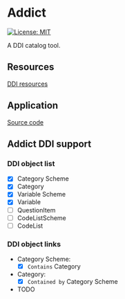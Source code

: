 # Addict

[![License: MIT](https://img.shields.io/badge/License-MIT-blue.svg)](https://opensource.org/licenses/MIT)

A DDI catalog tool.

## Resources

[DDI resources](./resources/README.md)

## Application

[Source code](./app/README.md)

## Addict DDI support

### DDI object list

- [x] Category Scheme
- [x] Category
- [x] Variable Scheme
- [x] Variable
- [ ] QuestionItem
- [ ] CodeListScheme
- [ ] CodeList

### DDI object links

- Category Scheme:
    - [x] `Contains` Category
- Category:
    - [x] `Contained by` Category Scheme
- TODO